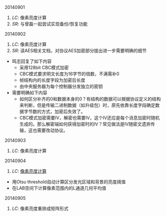 20140901

1. *LC*: 像素亮度计算
2. *SR*: 与曾磊一起尝试实现备份/恢复功能

20140902

1. *LC*: 像素亮度计算
2. *SR*: 读AES相关文档，对协议AES加密部分提出进一步需要明确的细节
  - 鸣志回复了如下内容
    * 采用128bit CBC模式加密
    * CBC模式要求明文长度为16字节的倍数，不满需补0
    * 帧结构内的长度字段为加密后长度
    * 由中央服务器为每个控制器分发独立的密钥
  - 需要明确如下内容
    * 如何区分补齐的0和数据本身的0？有结构的数据可以根据协议定义的结构来判断，但是传输二进制数据（如升级包）时，原先依靠长度字段确定数据字节数的方式，加密后失效了。
    * CBC模式加密需要IV，解密也需要IV，这个IV还应是每个消息加密时随机生成的。那么解密端如何获得加密时的IV？常见做法是IV随密文遗弃传输，这也需要改动协议。

20140903

1. *LC*: 像素亮度计算

20140904

1. *LC*: [像素亮度计算](http://www.qingpei.me/LED-Calibration/brightness/index.html)
  - 用Otsu threshold自动计算区分发光区域和背景的亮度阈值 
  - 在LAB空间下计算像素范围内的L通道几何平均值

20140905

1. *LC*: 像素亮度重排成矩阵形式

